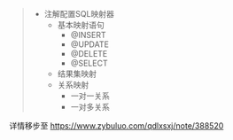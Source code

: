 > + 注解配置SQL映射器
>   + 基本映射语句
>       - @INSERT
>       - @UPDATE
>       - @DELETE
>       - @SELECT
>   + 结果集映射
>   + 关系映射
>       - 一对一关系
>       - 一对多关系

详情移步至 https://www.zybuluo.com/qdlxsxj/note/388520
